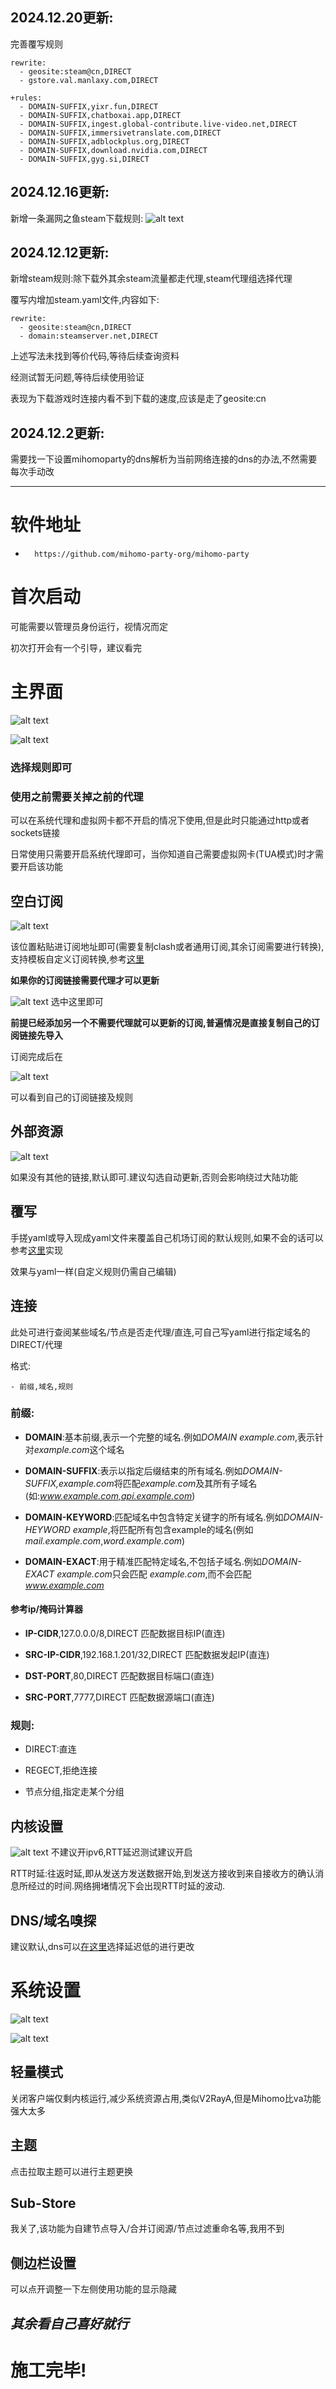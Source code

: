 ## 2024.12.20更新:
完善覆写规则
```
rewrite:
  - geosite:steam@cn,DIRECT
  - gstore.val.manlaxy.com,DIRECT

+rules:
  - DOMAIN-SUFFIX,yixr.fun,DIRECT
  - DOMAIN-SUFFIX,chatboxai.app,DIRECT
  - DOMAIN-SUFFIX,ingest.global-contribute.live-video.net,DIRECT
  - DOMAIN-SUFFIX,immersivetranslate.com,DIRECT
  - DOMAIN-SUFFIX,adblockplus.org,DIRECT
  - DOMAIN-SUFFIX,download.nvidia.com,DIRECT
  - DOMAIN-SUFFIX,gyg.si,DIRECT
```

## 2024.12.16更新:
新增一条漏网之鱼steam下载规则:
![alt text](./img/10.jpg)

## 2024.12.12更新:
新增steam规则:除下载外其余steam流量都走代理,steam代理组选择代理

覆写内增加steam.yaml文件,内容如下:
```
rewrite:
  - geosite:steam@cn,DIRECT
  - domain:steamserver.net,DIRECT
```
上述写法未找到等价代码,等待后续查询资料

经测试暂无问题,等待后续使用验证

表现为下载游戏时连接内看不到下载的速度,应该是走了geosite:cn

## 2024.12.2更新:
需要找一下设置mihomoparty的dns解析为当前网络连接的dns的办法,不然需要每次手动改

---

# 软件地址
-       https://github.com/mihomo-party-org/mihomo-party

# 首次启动
可能需要以管理员身份运行，视情况而定

初次打开会有一个引导，建议看完

# 主界面
![alt text](./img/1.png)

![alt text](./img/7.png)
### 选择规则即可

### **使用之前需要关掉之前的代理**

可以在系统代理和虚拟网卡都不开启的情况下使用,但是此时只能通过http或者sockets链接

日常使用只需要开启系统代理即可，当你知道自己需要虚拟网卡(TUA模式)时才需要开启该功能

## 空白订阅
![alt text](./img/2.png)

该位置粘贴进订阅地址即可(需要复制clash或者通用订阅,其余订阅需要进行转换),支持模板自定义订阅转换,参考[这里](https://raw.githubusercontent.com/yixuan-ovo/ImmortalWrt-Files/refs/heads/main/OpenClash/openclash-tutorials/%E4%B8%80%E4%B8%AA%E9%93%BE%E6%8E%A5%E5%90%8C%E6%97%B6%E5%AE%9E%E7%8E%B0%E9%85%8D%E7%BD%AE%E6%A8%A1%E6%9D%BF%E5%92%8C%E5%90%8E%E7%AB%AF%E8%AE%A2%E9%98%85%E8%BD%AC%E6%8D%A2.md)

**如果你的订阅链接需要代理才可以更新**

![alt text](./img/3.png) 选中这里即可

**前提已经添加另一个不需要代理就可以更新的订阅,普遍情况是直接复制自己的订阅链接先导入**

订阅完成后在

![alt text](./img/4.png)

可以看到自己的订阅链接及规则

## 外部资源
![alt text](./img/5.png)

如果没有其他的链接,默认即可.建议勾选自动更新,否则会影响绕过大陆功能

## 覆写
手搓yaml或导入现成yaml文件来覆盖自己机场订阅的默认规则,如果不会的话可以参考[这里](#空白订阅)实现

效果与yaml一样(自定义规则仍需自己编辑)

## 连接
此处可进行查阅某些域名/节点是否走代理/直连,可自己写yaml进行指定域名的DIRECT/代理

格式:

    - 前缀,域名,规则

### 前缀:
- **DOMAIN**:基本前缀,表示一个完整的域名.例如*DOMAIN example.com*,表示针对*example.com*这个域名

- **DOMAIN-SUFFIX**:表示以指定后缀结束的所有域名.例如*DOMAIN-SUFFIX,example.com*将匹配*example.com*及其所有子域名(如:*www.example.com,api.example.com*)

- **DOMAIN-KEYWORD**:匹配域名中包含特定关键字的所有域名.例如*DOMAIN-HEYWORD example*,将匹配所有包含example的域名(例如*mail.example.com*,*word.example.com*)

- **DOMAIN-EXACT**:用于精准匹配特定域名,不包括子域名.例如*DOMAIN-EXACT example.com*只会匹配 *example.com*,而不会匹配*www.example.com*

#### 参考ip/掩码计算器

- **IP-CIDR**,127.0.0.0/8,DIRECT  匹配数据目标IP(直连)

- **SRC-IP-CIDR**,192.168.1.201/32,DIRECT  匹配数据发起IP(直连)

- **DST-PORT**,80,DIRECT  匹配数据目标端口(直连)

- **SRC-PORT**,7777,DIRECT  匹配数据源端口(直连)

### 规则:
- DIRECT:直连

- REGECT,拒绝连接

- 节点分组,指定走某个分组

## 内核设置
![alt text](./img/6.png)
不建议开ipv6,RTT延迟测试建议开启

RTT时延:往返时延,即从发送方发送数据开始,到发送方接收到来自接收方的确认消息所经过的时间.网络拥堵情况下会出现RTT时延的波动.

## DNS/域名嗅探
建议默认,dns可以[在这里](https://github.com/Kukaina/DnsTools)选择延迟低的进行更改

# 系统设置

![alt text](./img/8.png)

![alt text](./img/9.png)

## 轻量模式
关闭客户端仅剩内核运行,减少系统资源占用,类似V2RayA,但是Mihomo比va功能强大太多

## 主题
点击拉取主题可以进行主题更换

## Sub-Store
我关了,该功能为自建节点导入/合并订阅源/节点过滤重命名等,我用不到

## 侧边栏设置
可以点开调整一下左侧使用功能的显示隐藏

## *其余看自己喜好就行*


# 施工完毕!